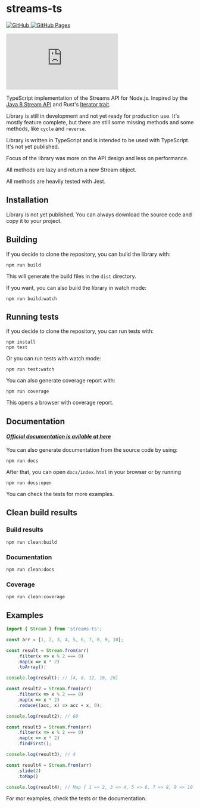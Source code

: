 # streams-ts


<a href="https://github.com/lordofdestiny/streams-ts">
    <img alt="GitHub" src="https://img.shields.io/badge/GitHub-100000?style=for-the-badge&logo=github&logoColor=whit"/>
</a>
<a href="https://lordofdestiny.github.io/streams-ts">
    <img alt="GitHub Pages" src="https://img.shields.io/badge/GitHub%20Pages-222222?style=for-the-badge&logo=GitHub%20Pages&logoColor=white"/>
</a>

![badge](https://img.shields.io/endpoint?url=https://gist.githubusercontent.com/<user>/e080b14c85e64df5b56f68242a183a5a/raw/stream-ts-coverage.json)

TypeScript implementation of the Streams API for Node.js. Inspired by the
<a href="https://docs.oracle.com/javase/8/docs/api/java/util/stream/Stream.html" target="_blank">Java 8 Stream API</a>
and Rust's <a href="https://doc.rust-lang.org/std/iter/trait.Iterator.html" target="_blank">Iterator trait</a>.

Library is still in development and not yet ready for production use. It's mostly feature complete,
but there are still some missing methods and some methods, like `cycle` and `reverse`.

Library is written in TypeScript and is intended to be used with TypeScript. It's not yet published.

Focus of the library was more on the API design and less on performance.

All methods are lazy and return a new Stream object.

All methods are heavily tested with Jest.

## Installation

Library is not yet published. You can always download the source code and copy it to your project.

[comment]: <> (```npm install streams-ts```)

## Building

If you decide to clone the repository, you can build the library with:

```npm run build```

This will generate the build files in the `dist` directory.

If you want, you can also build the library in watch mode:

```npm run build:watch```

## Running tests

If you decide to clone the repository, you can run tests with:

```
npm install
npm test
```

Or you can run tests with watch mode:

```npm run test:watch```

You can also generate coverage report with:

```npm run coverage```

This opens a browser with coverage report.

## Documentation

#### *_[Official documentation is avilable at here](https://streams-ts.github.io/streams-ts/)_*

You can also generate documentation from the source code by using:

```npm run docs```

After that, you can open `docs/index.html` in your browser or by running

```npm run docs:open```

You can check the tests for more examples.
   

## Clean build results

### Build results

```npm run clean:build```

### Documentation

```npm run clean:docs```

### Coverage

```npm run clean:coverage```

## Examples

```typescript
import { Stream } from 'streams-ts';

const arr = [1, 2, 3, 4, 5, 6, 7, 8, 9, 10];

const result = Stream.from(arr)
    .filter(x => x % 2 === 0)
    .map(x => x * 2)
    .toArray();

console.log(result); // [4, 8, 12, 16, 20]

const result2 = Stream.from(arr)
    .filter(x => x % 2 === 0)
    .map(x => x * 2)
    .reduce((acc, x) => acc + x, 0);

console.log(result2); // 60

const result3 = Stream.from(arr)
    .filter(x => x % 2 === 0)
    .map(x => x * 2)
    .findFirst();

console.log(result3); // 4

const result4 = Stream.from(arr)
    .slide(2)
    .toMap()

console.log(result4); // Map { 1 => 2, 3 => 4, 5 => 6, 7 => 8, 9 => 10 }
```

For mor examples, check the tests or the documentation.